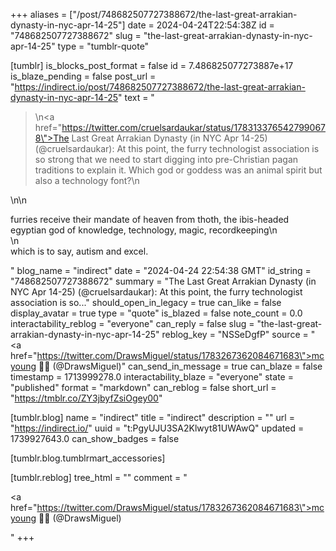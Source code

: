 +++
aliases = ["/post/748682507727388672/the-last-great-arrakian-dynasty-in-nyc-apr-14-25"]
date = 2024-04-24T22:54:38Z
id = "748682507727388672"
slug = "the-last-great-arrakian-dynasty-in-nyc-apr-14-25"
type = "tumblr-quote"

[tumblr]
is_blocks_post_format = false
id = 7.486825077273887e+17
is_blaze_pending = false
post_url = "https://indirect.io/post/748682507727388672/the-last-great-arrakian-dynasty-in-nyc-apr-14-25"
text = "<blockquote><p>\n<a href=\"https://twitter.com/cruelsardaukar/status/1783133765427990678\">The Last Great Arrakian Dynasty (in NYC Apr 14-25) (@cruelsardaukar)</a>: At this point, the furry  technologist association is so strong that we need to start digging into pre-Christian pagan traditions to explain it. Which god or goddess was an animal spirit but also a technology font?\n</p></blockquote>\n\n<p>furries receive their mandate of heaven from thoth, the ibis-headed egyptian god of knowledge, technology, magic, recordkeeping\n<br/>\n<br/>which is to say, autism and excel.</p>"
blog_name = "indirect"
date = "2024-04-24 22:54:38 GMT"
id_string = "748682507727388672"
summary = "The Last Great Arrakian Dynasty (in NYC Apr 14-25) (@cruelsardaukar): At this point, the furry  technologist association is so..."
should_open_in_legacy = true
can_like = false
display_avatar = true
type = "quote"
is_blazed = false
note_count = 0.0
interactability_reblog = "everyone"
can_reply = false
slug = "the-last-great-arrakian-dynasty-in-nyc-apr-14-25"
reblog_key = "NSSeDgfP"
source = "<a href=\"https://twitter.com/DrawsMiguel/status/1783267362084671683\">mcyoung 🏳️‍🌈 (@DrawsMiguel)</a>"
can_send_in_message = true
can_blaze = false
timestamp = 1713999278.0
interactability_blaze = "everyone"
state = "published"
format = "markdown"
can_reblog = false
short_url = "https://tmblr.co/ZY3jbyfZsiOgey00"

[tumblr.blog]
name = "indirect"
title = "indirect"
description = ""
url = "https://indirect.io/"
uuid = "t:PgyUJU3SA2Klwyt81UWAwQ"
updated = 1739927643.0
can_show_badges = false

[tumblr.blog.tumblrmart_accessories]

[tumblr.reblog]
tree_html = ""
comment = "<p><a href=\"https://twitter.com/DrawsMiguel/status/1783267362084671683\">mcyoung 🏳️‍🌈 (@DrawsMiguel)</a></p>"
+++
